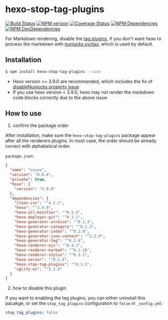 # hexo-stop-tag-plugins

[![Build Status](https://travis-ci.org/think-in-universe/hexo-stop-tag-plugins.svg?branch=master)](https://travis-ci.org/think-in-universe/hexo-stop-tag-plugins)
[![NPM version](https://badge.fury.io/js/hexo-stop-tag-plugins.svg)](https://www.npmjs.com/package/hexo-stop-tag-plugins)
[![Coverage Status](https://img.shields.io/coveralls/think-in-universe/hexo-stop-tag-plugins.svg)](https://coveralls.io/r/think-in-universe/hexo-stop-tag-plugins?branch=master)
[![NPM Dependencies](https://david-dm.org/think-in-universe/hexo-stop-tag-plugins.svg)](https://david-dm.org/think-in-universe/hexo-stop-tag-plugins)
[![NPM DevDependencies](https://david-dm.org/think-in-universe/hexo-stop-tag-plugins/dev-status.svg)](https://david-dm.org/think-in-universe/hexo-stop-tag-plugins?type=dev)

For Markdown rendering, disable the [tag plugins](https://hexo.io/docs/tag-plugins), if you don't want hexo to process the markdown with [nunjucks syntax](https://mozilla.github.io/nunjucks/templating.html), which is used by default.

## Installation

``` bash
$ npm install hexo-stop-tag-plugins --save
```

- Hexo version >= 3.9.0 are recommended, which includes the fix of [disableNunjucks property issue](https://github.com/hexojs/hexo/pull/3573)
- If you use hexo version < 3.9.0, hexo may not render the markdown code blocks correctly due to the above issue


## How to use

1. confirm the package order

After installation, make sure the `hexo-stop-tag-plugins` package appear after all the renderers plugins. In most case, the order should be already correct with alphabetical order.

`package.json`:
```json
{
  "name": "xxxxx",
  "version": "0.0.0",
  "private": true,
  "hexo": {
    "version": "3.9.0"
  },
  "dependencies": {
    "clean-css": "^4.2.1",
    "hexo": "^3.9.0",
    "hexo-all-minifier": "^0.5.3",
    "hexo-deployer-git": "^0.3.1",
    "hexo-generator-archive": "^0.1.4",
    "hexo-generator-category": "^0.1.3",
    "hexo-generator-index": "^0.2.0",
    "hexo-generator-json-content": "^2.2.0",
    "hexo-generator-tag": "^0.2.0",
    "hexo-renderer-ejs": "^0.3.1",
    "hexo-renderer-marked": "^0.2.10",
    "hexo-renderer-stylus": "^0.3.1",
    "hexo-server": "^0.2.0",
    "hexo-stop-tag-plugins": "^0.1.5",
    "uglify-es": "^3.3.9"
  }
}
```

2. how to disable this plugin

If you want to enabling the tag plugins, you can either uninstall this pacakge, or set the `stop_tag_plugins` configuration to `false` in `_config.yml`:

```yaml
stop_tag_plugins: false
```


[Hexo]: https://hexo.io


